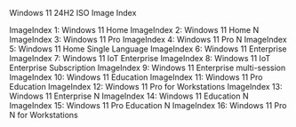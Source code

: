 
Windows 11 24H2 ISO Image Index

ImageIndex 1: Windows 11 Home
ImageIndex 2: Windows 11 Home N
ImageIndex 3: Windows 11 Pro
ImageIndex 4: Windows 11 Pro N
ImageIndex 5: Windows 11 Home Single Language
ImageIndex 6: Windows 11 Enterprise
ImageIndex 7: Windows 11 IoT Enterprise
ImageIndex 8: Windows 11 IoT Enterprise Subscription
ImageIndex 9: Windows 11 Enterprise multi-session
ImageIndex 10: Windows 11 Education
ImageIndex 11: Windows 11 Pro Education
ImageIndex 12: Windows 11 Pro for Workstations
ImageIndex 13: Windows 11 Enterprise N
ImageIndex 14: Windows 11 Education N
ImageIndex 15: Windows 11 Pro Education N
ImageIndex 16: Windows 11 Pro N for Workstations
